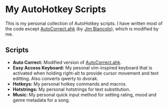 My AutoHotkey Scripts
=====================

This is my personal collection of AutoHotkey scripts. I have written most of
the code except [AutoCorrect.ahk](http://www.autohotkey.com/download/AutoCorrect.ahk) (by [Jim Biancolo](http://www.biancolo.com)), which is modified by me.

Scripts
-------

* __Auto Correct:__ Modified version of [AutoCorrect.ahk](http://www.autohotkey.com/download/AutoCorrect.ahk).
* __Easy Access Keyboard:__ My pesonal vim-inspired keyboard that is activated when holding right-alt to provide cursor movement and text editting. Also converts qwerty to dvorak.
* __Hotkeys:__ My personal hotkey commands and macros.
* __Hotstrings:__ My personal hotstrings for text substitution.
* __Music:__ My personal quick input method for setting rating, mood and genre metadata for a song.

